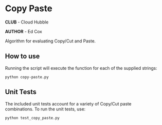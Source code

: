 # Copy Paste

**CLUB** - Cloud Hubble

**AUTHOR** - Ed Cox

Algorithm for evaluating Copy/Cut and Paste.

## How to use

Running the script will execute the function for each of the supplied strings:

```python copy-paste.py```

## Unit Tests

The included unit tests account for a variety of Copy/Cut paste combinations. To run the unit tests, use:

```python test_copy_paste.py```
